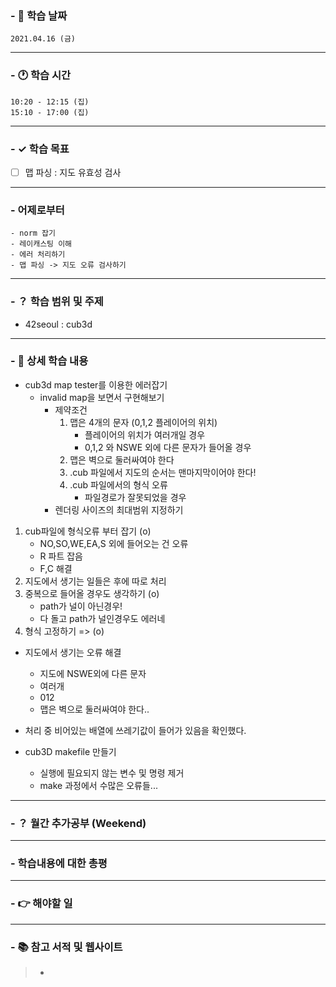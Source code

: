### - 📆 학습 날짜
	2021.04.16 (금)
___
### - 🕐 학습 시간
```
10:20 - 12:15 (집)
15:10 - 17:00 (집)
```
___
### - ✓ 학습 목표
- [ ] 맵 파싱 : 지도 유효성 검사
___
### - 어제로부터
```
- norm 잡기
- 레이캐스팅 이해
- 에러 처리하기
- 맵 파싱 -> 지도 오류 검사하기
```
___
### - ？ 학습 범위 및 주제
- 42seoul : cub3d

___
### - 📝 상세 학습 내용
- cub3d map tester를 이용한 에러잡기
  - invalid map을 보면서 구현해보기
    - 제약조건
		1. 맵은 4개의 문자 (0,1,2 플레이어의 위치)
			- 플레이어의 위치가 여러개일 경우
  			- 0,1,2 와 NSWE 외에 다른 문자가 들어올 경우
		2. 맵은 벽으로 둘러싸여야 한다
		3. .cub 파일에서 지도의 순서는 맨마지막이어야 한다!
		4. .cub 파일에서의 형식 오류
			- 파일경로가 잘못되었을 경우
	- 렌더링 사이즈의 최대범위 지정하기

1. cub파일에 형식오류 부터 잡기 (o)
	- NO,SO,WE,EA,S 외에 들어오는 건 오류
	- R 파트 잡음
	- F,C 해결
2. 지도에서 생기는 일들은 후에 따로 처리
3. 중복으로 들어올 경우도 생각하기 (o)
   	- path가 널이 아닌경우!
   	- 다 돌고 path가 널인경우도 에러네
4. 형식 고정하기 => (o)

- 지도에서 생기는 오류 해결
  - 지도에 NSWE외에 다른 문자
  - 여러개
  - 012
  - 맵은 벽으로 둘러싸여야 한다..

- 처리 중 비어있는 배열에 쓰레기값이 들어가 있음을 확인했다.

- cub3D makefile 만들기
  - 실행에 필요되지 않는 변수 및 명령 제거
  - make 과정에서 수많은 오류들...
___
### - ？ 월간 추가공부 (Weekend)

___
### - 학습내용에 대한 총평

___
### - 👉 해야할 일

___
### - 📚 참고 서적 및 웹사이트
> - 